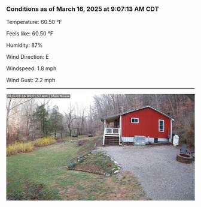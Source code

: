 ### Conditions as of March 16, 2025 at 9:07:13 AM CDT 

Temperature: 60.50 &deg;F

Feels like: 60.50 &deg;F

Humidity: 87%

Wind Direction: E

Windspeed: 1.8 mph

Wind Gust: 2.2 mph

---

<img src="./images/latest.jpeg"/>

